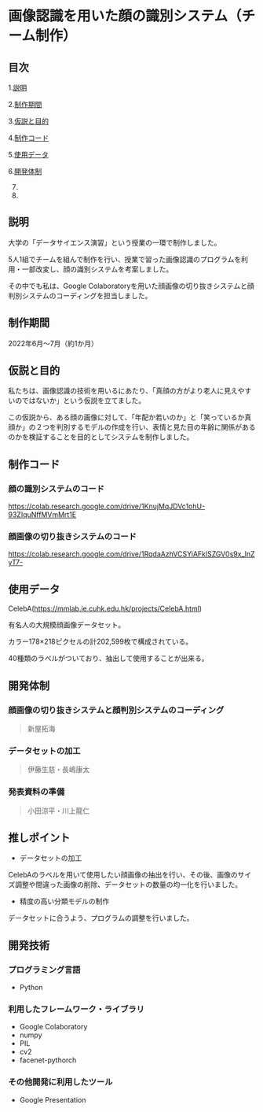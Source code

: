 # 画像認識を用いた顔の識別システム（チーム制作）

## 目次
1.[説明](https://github.com/TakumiShinya/Portfolio/blob/main/%E7%94%BB%E5%83%8F%E8%AA%8D%E8%AD%98%E3%82%92%E7%94%A8%E3%81%84%E3%81%9F%E9%A1%94%E3%81%AE%E8%AD%98%E5%88%A5%E3%82%B7%E3%82%B9%E3%83%86%E3%83%A0(%E3%83%81%E3%83%BC%E3%83%A0%E5%88%B6%E4%BD%9C)/README.md#%E8%AA%AC%E6%98%8E)

2.[制作期間](https://github.com/TakumiShinya/Portfolio/blob/main/%E7%94%BB%E5%83%8F%E8%AA%8D%E8%AD%98%E3%82%92%E7%94%A8%E3%81%84%E3%81%9F%E9%A1%94%E3%81%AE%E8%AD%98%E5%88%A5%E3%82%B7%E3%82%B9%E3%83%86%E3%83%A0(%E3%83%81%E3%83%BC%E3%83%A0%E5%88%B6%E4%BD%9C)/README.md#%E5%88%B6%E4%BD%9C%E6%9C%9F%E9%96%93)

3.[仮説と目的](https://github.com/TakumiShinya/Portfolio/blob/main/%E7%94%BB%E5%83%8F%E8%AA%8D%E8%AD%98%E3%82%92%E7%94%A8%E3%81%84%E3%81%9F%E9%A1%94%E3%81%AE%E8%AD%98%E5%88%A5%E3%82%B7%E3%82%B9%E3%83%86%E3%83%A0(%E3%83%81%E3%83%BC%E3%83%A0%E5%88%B6%E4%BD%9C)/README.md#%E4%BB%AE%E8%AA%AC%E3%81%A8%E7%9B%AE%E7%9A%84)

4.[制作コード](https://github.com/TakumiShinya/Portfolio/tree/main/%E7%94%BB%E5%83%8F%E8%AA%8D%E8%AD%98%E3%82%92%E7%94%A8%E3%81%84%E3%81%9F%E9%A1%94%E3%81%AE%E8%AD%98%E5%88%A5%E3%82%B7%E3%82%B9%E3%83%86%E3%83%A0(%E3%83%81%E3%83%BC%E3%83%A0%E5%88%B6%E4%BD%9C)#%E5%88%B6%E4%BD%9C%E3%82%B3%E3%83%BC%E3%83%89)

5.[使用データ](https://github.com/TakumiShinya/Portfolio/blob/main/%E7%94%BB%E5%83%8F%E8%AA%8D%E8%AD%98%E3%82%92%E7%94%A8%E3%81%84%E3%81%9F%E9%A1%94%E3%81%AE%E8%AD%98%E5%88%A5%E3%82%B7%E3%82%B9%E3%83%86%E3%83%A0(%E3%83%81%E3%83%BC%E3%83%A0%E5%88%B6%E4%BD%9C)/README.md#%E4%BD%BF%E7%94%A8%E3%83%87%E3%83%BC%E3%82%BF)

6.[開発体制](https://github.com/TakumiShinya/Portfolio/blob/main/%E7%94%BB%E5%83%8F%E8%AA%8D%E8%AD%98%E3%82%92%E7%94%A8%E3%81%84%E3%81%9F%E9%A1%94%E3%81%AE%E8%AD%98%E5%88%A5%E3%82%B7%E3%82%B9%E3%83%86%E3%83%A0(%E3%83%81%E3%83%BC%E3%83%A0%E5%88%B6%E4%BD%9C)/README.md#%E9%96%8B%E7%99%BA%E4%BD%93%E5%88%B6)

7.

8.

## 説明

大学の「データサイエンス演習」という授業の一環で制作しました。

5人1組でチームを組んで制作を行い、授業で習った画像認識のプログラムを利用・一部改変し、顔の識別システムを考案しました。

その中でも私は、Google Colaboratoryを用いた顔画像の切り抜きシステムと顔判別システムのコーディングを担当しました。

## 制作期間

2022年6月～7月（約1か月）

## 仮説と目的

私たちは、画像認識の技術を用いるにあたり、「真顔の方がより老人に見えやすいのではないか」という仮説を立てました。

この仮説から、ある顔の画像に対して、「年配か若いのか」と「笑っているか真顔か」の２つを判別するモデルの作成を行い、表情と見た目の年齢に関係があるのかを検証することを目的としてシステムを制作しました。

## 制作コード

### 顔の識別システムのコード

https://colab.research.google.com/drive/1KnujMqJDVc1ohU-93ZIquNffMVmMrt1E

### 顔画像の切り抜きシステムのコード

https://colab.research.google.com/drive/1RqdaAzhVCSYiAFklSZGV0s9x_lnZyT7-

## 使用データ

CelebA(https://mmlab.ie.cuhk.edu.hk/projects/CelebA.html)

有名人の大規模顔画像データセット。

カラー178×218ピクセルの計202,599枚で構成されている。

40種類のラベルがついており、抽出して使用することが出来る。

## 開発体制

### 顔画像の切り抜きシステムと顔判別システムのコーディング
> 新屋拓海
### データセットの加工
> 伊藤生慈・長嶋康太
### 発表資料の準備
> 小田涼平・川上龍仁

## 推しポイント

- データセットの加工

CelebAのラベルを用いて使用したい顔画像の抽出を行い、その後、画像のサイズ調整や間違った画像の削除、データセットの数量の均一化を行いました。

- 精度の高い分類モデルの制作

データセットに合うよう、プログラムの調整を行いました。

## 開発技術
### プログラミング言語
- Python

### 利用したフレームワーク・ライブラリ
- Google Colaboratory
- numpy
- PIL
- cv2
- facenet-pythorch

### その他開発に利用したツール
- Google Presentation

